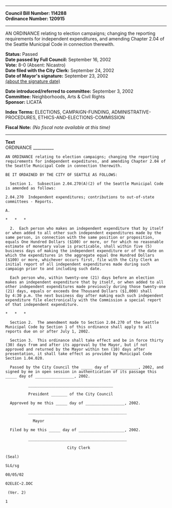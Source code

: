 * * * * *  
  
**Council Bill Number: [](#h0)[](#h2)114288**   
**Ordinance Number: 120915**  
  
* * * * *  
  
AN ORDINANCE relating to election campaigns; changing the reporting requirements for independent expenditures, and amending Chapter 2.04 of the Seattle Municipal Code in connection therewith.  
  
**Status:** Passed   
**Date passed by Full Council:** September 16, 2002   
**Vote:** 8-0 (Absent: Nicastro)   
**Date filed with the City Clerk:** September 24, 2002   
**Date of Mayor's signature:** September 23, 2002   
[(about the signature date)](/~public/approvaldate.htm)   
  
  
**Date introduced/referred to committee:** September 3, 2002   
**Committee:** Neighborhoods, Arts & Civil Rights   
**Sponsor:** LICATA   
  
**Index Terms:** ELECTIONS, CAMPAIGN-FUNDING, ADMINISTRATIVE-PROCEDURES, ETHICS-AND-ELECTIONS-COMMISSION  
  
**Fiscal Note:** *(No fiscal note available at this time)*  
  
* * * * *  
  
**Text**  
    ORDINANCE __________  
  
    AN ORDINANCE relating to election campaigns; changing the reporting  
    requirements for independent expeditures, and amending Chapter 2.04 of  
    the Seattle Municipal Code in connection therewith.  
  
    BE IT ORDAINED BY THE CITY OF SEATTLE AS FOLLOWS:  
  
      Section 1.  Subsection 2.04.270(A)(2) of the Seattle Municipal Code  
    is amended as follows:  
  
    2.04.270  Independent expenditures; contributions to out-of-state  
    committees - Reports.  
  
    A.  
  
    *   *   *  
  
      2.  Each person who makes an independent expenditure that by itself  
    or when added to all other such independent expenditures made by the  
    same person, in connection with the same position or proposition,  
    equals One Hundred Dollars ($100) or more, or for which no reasonable  
    estimate of monetary value is practicable, shall within five (5)  
    business days of making the independent expenditure or of the date on  
    which the expenditures in the aggregate equal One Hundred Dollars  
    ($100) or more, whichever occurs first, file with the City Clerk an  
    initial report of all independent expenditures made during such  
    campaign prior to and including such date.  
  
      Each person who, within twenty-one (21) days before an election  
    makes an independent expenditure that by itself, or when added to all  
    other independent expenditures made previously during those twenty-one  
    (21) days, equals or exceeds One Thousand Dollars ($1,000) shall  
    by 4:30 p.m. the next business day after making each such independent  
    expenditure file electronically with the Commission a special report  
    of that independent expenditure.  
  
    *   *   *  
  
      Section 2.  The amendment made to Section 2.04.270 of the Seattle  
    Municipal Code by Section 1 of this ordinance shall apply to all  
    reports due on or after July 1, 2002.  
  
      Section 3.  This ordinance shall take effect and be in force thirty  
    (30) days from and after its approval by the Mayor, but if not  
    approved and returned by the Mayor within ten (10) days after  
    presentation, it shall take effect as provided by Municipal Code  
    Section 1.04.020.  
  
      Passed by the City Council the _____ day of ____________, 2002, and  
    signed by me in open session in authentication of its passage this  
    _____ day of _________________, 2002.  
  
              _____________________________________  
  
              President _______ of the City Council  
  
      Approved by me this _____ day of _________________, 2002.  
  
              ___________________________________________  
  
                Mayor  
  
      Filed by me this _____ day of ____________________, 2002.  
  
              ___________________________________________  
  
                               City Clerk  
  
    (Seal)  
  
    SLG/sg  
  
    08/05/02  
  
    02ELEC~2.DOC  
  
     (Ver. 2)  
  
    1  
